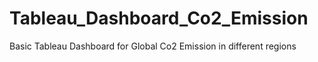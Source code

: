 # Tableau_Dashboard_Co2_Emission

Basic Tableau Dashboard for Global Co2 Emission in different regions
